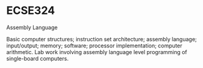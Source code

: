 # ECSE324
Assembly Language

Basic computer structures; instruction set architecture; assembly language; input/output; memory; software; processor implementation; computer arithmetic. Lab work involving assembly language level programming of single-board computers.
